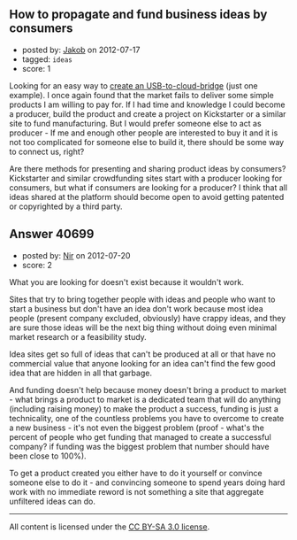 ## How to propagate and fund business ideas by consumers

- posted by: [Jakob](https://stackexchange.com/users/-1/18609-jakob) on 2012-07-17
- tagged: `ideas`
- score: 1

Looking for an easy way to [create an USB-to-cloud-bridge](http://raspberrypi.stackexchange.com/questions/1088/how-can-the-raspberry-pi-emulate-a-usb-storage-device) (just one example). I once again found that the market fails to deliver some simple products I am willing to pay for. If I had time and knowledge I could become a producer, build the product and create a project on Kickstarter or a similar site to fund manufacturing. But I would prefer someone else to act as producer - If me and enough other people are interested to buy it and it is not too complicated for someone else to build it, there should be some way to connect us, right?

Are there methods for presenting and sharing product ideas by consumers? Kickstarter and similar crowdfunding sites start with a producer looking for consumers, but what if consumers are looking for a producer? I think that all ideas shared at the platform should become open to avoid getting patented or copyrighted by a third party.



## Answer 40699

- posted by: [Nir](https://stackexchange.com/users/-1/4237-nir) on 2012-07-20
- score: 2

What you are looking for doesn't exist because it wouldn't work.

Sites that try to bring together people with ideas and people who want to start a business but don't have an idea don't work because most idea people (present company excluded, obviously) have crappy ideas, and they are sure those ideas will be the next big thing without doing even minimal market research or a feasibility study.

Idea sites get so full of ideas that can't be produced at all or that have no commercial value that anyone looking for an idea can't find the few good idea that are hidden in all that garbage.

And funding doesn't help because money doesn't bring a product to market - what brings a product to market is a dedicated team that will do anything (including raising money) to make the product a success, funding is just a technicality, one of the countless problems you have to overcome to create a new business - it's not even the biggest problem (proof - what's the percent of people who get funding that managed to create a successful company? if funding was the biggest problem that number should have been close to 100%).

To get a product created you either have to do it yourself or convince someone else to do it - and convincing someone to spend years doing hard work with no immediate reword is not something a site that aggregate unfiltered ideas can do. 







---

All content is licensed under the [CC BY-SA 3.0 license](https://creativecommons.org/licenses/by-sa/3.0/).

